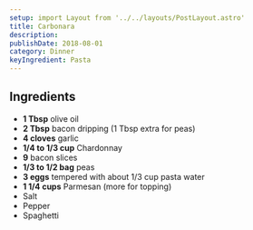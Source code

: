 ```yaml
---
setup: import Layout from '../../layouts/PostLayout.astro'
title: Carbonara
description:
publishDate: 2018-08-01
category: Dinner
keyIngredient: Pasta
---
```


## Ingredients
- **1 Tbsp** olive oil
- **2 Tbsp** bacon dripping (1 Tbsp extra for peas)
- **4 cloves** garlic
- **1/4 to 1/3 cup** Chardonnay
- **9** bacon slices
- **1/3 to 1/2 bag** peas
- **3 eggs** tempered with about 1/3 cup pasta water
- **1 1/4 cups** Parmesan (more for topping)
- Salt
- Pepper
- Spaghetti
